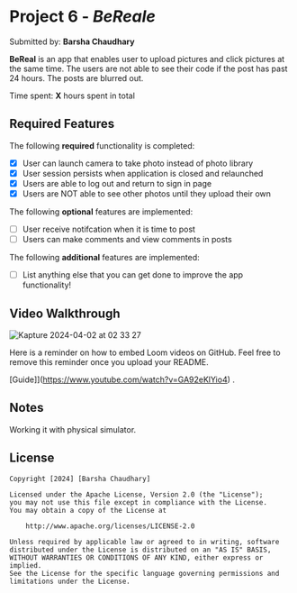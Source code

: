 # Project 6 - *BeReale*

Submitted by: **Barsha Chaudhary**

**BeReal** is an app that enables user to upload pictures and click pictures at the same time. The users are not able to see their code if the post has past 24 hours. The posts are blurred out.

Time spent: **X** hours spent in total

## Required Features

The following **required** functionality is completed:

- [X] User can launch camera to take photo instead of photo library
- [X] User session persists when application is closed and relaunched
- [X] Users are able to log out and return to sign in page
- [X] Users are NOT able to see other photos until they upload their own	
 
The following **optional** features are implemented:

- [ ] User receive notifcation when it is time to post
- [ ] Users can make comments and view comments in posts	

The following **additional** features are implemented:

- [ ] List anything else that you can get done to improve the app functionality!

## Video Walkthrough
![Kapture 2024-04-02 at 02 33 27](https://github.com/BarshaC/BeRealCloneExtended/assets/64405568/1eccc408-c80d-4f4a-b936-773b7eaba1e7)

Here is a reminder on how to embed Loom videos on GitHub. Feel free to remove this reminder once you upload your README. 



[Guide]](https://www.youtube.com/watch?v=GA92eKlYio4) .

## Notes

Working it with physical simulator.

## License

    Copyright [2024] [Barsha Chaudhary]

    Licensed under the Apache License, Version 2.0 (the "License");
    you may not use this file except in compliance with the License.
    You may obtain a copy of the License at

        http://www.apache.org/licenses/LICENSE-2.0

    Unless required by applicable law or agreed to in writing, software
    distributed under the License is distributed on an "AS IS" BASIS,
    WITHOUT WARRANTIES OR CONDITIONS OF ANY KIND, either express or implied.
    See the License for the specific language governing permissions and
    limitations under the License.
